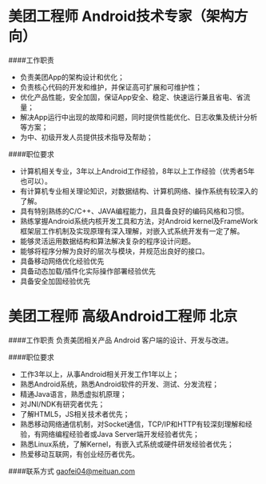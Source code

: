 美团工程师 Android技术专家（架构方向）
==========
####工作职责
- 负责美团App的架构设计和优化；
- 负责核心代码的开发和维护，并保证高可扩展和可维护性；
- 优化产品性能，安全加固，保证App安全、稳定、快速运行兼且省电、省流量；
- 解决App运行中出现的故障和问题，同时提供性能优化、日志收集及统计分析等方案；
- 为中、初级开发人员提供技术指导及帮助；

####职位要求
- 计算机相关专业，3年以上Android工作经验，8年以上工作经验（优秀者5年也可以）。
- 有计算机专业相关理论知识，对数据结构、计算机网络、操作系统有较深入的了解。
- 具有特别熟练的C/C++、JAVA编程能力，且具备良好的编码风格和习惯。
- 熟练掌握Android系统内核开发工具和方法，对Android kernel及FrameWork框架层工作机制及实现原理有深入理解，对嵌入式系统开发有一定了解。
- 能够灵活运用数据结构和算法解决复杂的程序设计问题。
- 能够将程序分解为良好的层次与模块，并规范出良好的接口。
- 具备移动网络优化经验优先
- 具备动态加载/插件化实际操作部署经验优先
- 具备安全加固经验优先

美团工程师 高级Android工程师 北京
==========
####工作职责
负责美团相关产品 Android 客户端的设计、开发与改进。

####职位要求
- 工作3年以上，从事Android相关开发工作1年以上；
- 熟悉Android系统，熟悉Android软件的开发、测试、分发流程；
- 精通Java语言，熟悉虚拟机原理；
- 对JNI/NDK有研究者优先；
- 了解HTML5，JS相关技术者优先；
- 熟悉移动网络通信机制，对Socket通信，TCP/IP和HTTP有较深刻理解和经验，有网络编程经验者或Java Server端开发经验者优先；
- 熟悉Linux系统，了解Kernel，有嵌入式系统或硬件研发经验者优先；
- 热爱移动互联网，有创业经历者优先。

####联系方式
[gaofei04@meituan.com](mailto:gaofei04@meituan.com)  